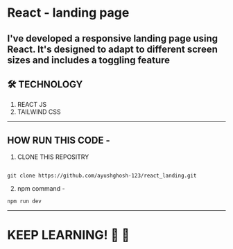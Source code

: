 # React - landing page
I've developed a responsive landing page using React.  It's designed to adapt to different screen sizes and includes a toggling feature
---
## 🛠️ TECHNOLOGY 

1. REACT JS
2. TAILWIND CSS

---

## HOW RUN THIS CODE -

1. CLONE THIS REPOSITRY
```GITHUB

git clone https://github.com/ayushghosh-123/react_landing.git

```

2. npm command - 
```nodejs
npm run dev 
```

---
# KEEP LEARNING! 🤖 🚀